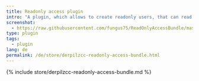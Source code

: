 ```yaml
---
title: Readonly access plugin
intro: "A plugin, which allows to create readonly users, that can read times recorded for a special company."
screenshot: 
  - https://raw.githubusercontent.com/fungus75/ReadOnlyAccessBundle/master/screenshot.jpg
type: plugin
tags: 
  - plugin
lang: de
permalink: /de/store/derpilzcc-readonly-access-bundle.html
---
```


{% include store/derpilzcc-readonly-access-bundle.md %}
